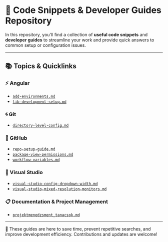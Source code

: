 # 🧰 Code Snippets & Developer Guides Repository

In this repository, you'll find a collection of **useful code snippets** and **developer guides** to streamline your work and provide quick answers to common setup or configuration issues.

---

## 📚 Topics & Quicklinks

### ⚡ Angular
- [`add-environments.md`](Angular/Guides/add-environments.md)
- [`lib-development-setup.md`](Angular/Guides/lib-development-setup.md)

### 🌀 Git
- [`directory-level-config.md`](Git/directory-level-config.md)

### 🐙 GitHub
- [`repo-setup-guide.md`](GitHub/repo-setup-guide.md)
- [`package-view-permissions.md`](GitHub/package-view-permissions.md)
- [`workflow-variables.md`](GitHub/workflow-variables.md)

### 🧩 Visual Studio
- [`visual-studio-config-dropdown-width.md`](VisualStudio/visual-studio-config-dropdown-width.md)
- [`visual-studio-mixed-resolution-monitors.md`](VisualStudio/visual-studio-mixed-resolution-monitors.md)

### 📋 Documentation & Project Management
- [`projektmenedzsment_tanacsok.md`](projektmenedzsment_tanacsok.md)

---

📌 These guides are here to save time, prevent repetitive searches, and improve development efficiency. Contributions and updates are welcome!

